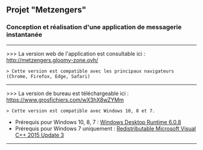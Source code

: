 ## Projet "Metzengers"

### **Conception et réalisation d'une application de messagerie instantanée**

___
\>\>\> La version web de l'application est consultable ici : http://metzengers.gloomy-zone.ovh/

    > Cette version est compatible avec les principaux navigateurs (Chrome, Firefox, Edge, Safari)
___
\>\>\> La version de bureau est téléchargeable ici : https://www.grosfichiers.com/wX3hX8wZYMm

    > Cette version est compatible avec Windows 10, 8 et 7.

  - Prérequis pour Windows 10, 8, 7 : [Windows Desktop Runtime 6.0.8](https://dotnet.microsoft.com/en-us/download/dotnet/6.0/runtime?cid=getdotnetcore)
  - Prérequis pour Windows 7 uniquement : [Redistributable Microsoft Visual C++ 2015 Update 3](https://www.microsoft.com/fr-fr/download/details.aspx?id=53587)
>
___
